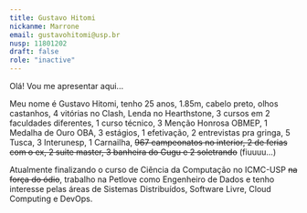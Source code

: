 ```yaml
---
title: Gustavo Hitomi
nickanme: Marrone
email: gustavohitomi@usp.br
nusp: 11801202
draft: false
role: "inactive"
---
```


Olá! Vou me apresentar aqui...

Meu nome é Gustavo Hitomi, tenho 25 anos, 1.85m, cabelo preto, olhos castanhos,
4 vitórias no Clash, Lenda no Hearthstone, 3 cursos em 2 faculdades diferentes,
1 curso técnico, 3 Menção Honrosa OBMEP, 1 Medalha de Ouro OBA, 3 estágios,
1 efetivação, 2 entrevistas pra gringa, 5 Tusca, 3 Interunesp, 1 Carnailha,
~~967 campeonatos no interior, 2 de ferias com o ex, 2 suite master, 3 banheira
do Gugu e 2 soletrando~~ (fiuuuu...)

Atualmente finalizando o curso de Ciência da Computação no ICMC-USP ~~na força
do ódio~~, trabalho na Petlove como Engenheiro de Dados e tenho interesse pelas
áreas de Sistemas Distribuídos, Software Livre, Cloud Computing e DevOps. 